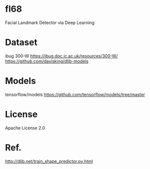 # fl68
Facial Landmark Detector via Deep Learning

# Dataset
ibug 300-W
https://ibug.doc.ic.ac.uk/resources/300-W/
https://github.com/davisking/dlib-models

# Models
tensorflow/models
https://github.com/tensorflow/models/tree/master

# License
Apache License 2.0

# Ref.
http://dlib.net/train_shape_predictor.py.html
